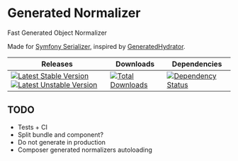 # Generated Normalizer
Fast Generated Object Normalizer

Made for [Symfony Serializer](https://github.com/symfony/serializer), inspired by [GeneratedHydrator](https://github.com/Ocramius/GeneratedHydrator).

| Releases   | Downloads  | Dependencies  |
|---|---|---|
| [![Latest Stable Version](https://poser.pugx.org/podorozhny/generated-normalizer/v/stable.png)](https://packagist.org/packages/podorozhny/generated-normalizer) [![Latest Unstable Version](https://poser.pugx.org/podorozhny/generated-normalizer/v/unstable.png)](https://packagist.org/packages/podorozhny/generated-normalizer)  | [![Total Downloads](https://poser.pugx.org/podorozhny/generated-normalizer/downloads.png)](https://packagist.org/packages/podorozhny/generated-normalizer)  |[![Dependency Status](https://www.versioneye.com/user/projects/58ed4917d6c98d004652f55b/badge.svg)](https://www.versioneye.com/user/projects/58ed4917d6c98d004652f55b)   |

## TODO

* Tests + CI
* Split bundle and component?
* Do not generate in production
* Composer generated normalizers autoloading
